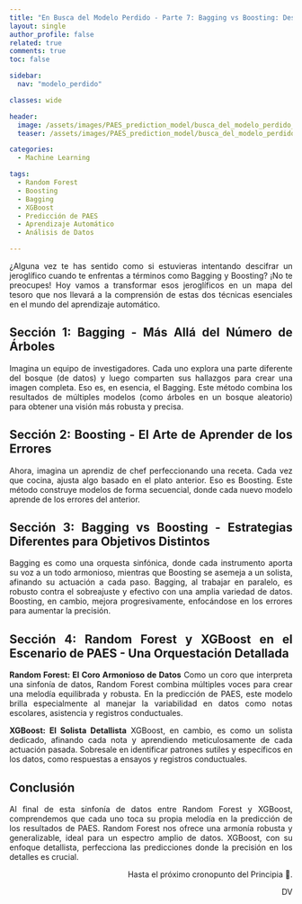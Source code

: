 ```yaml
---
title: "En Busca del Modelo Perdido - Parte 7: Bagging vs Boosting: Desenredando los Hilos del Aprendizaje Automático"
layout: single
author_profile: false
related: true
comments: true
toc: false

sidebar:
  nav: "modelo_perdido"

classes: wide

header:
  image: /assets/images/PAES_prediction_model/busca_del_modelo_perdido_parte_7.png
  teaser: /assets/images/PAES_prediction_model/busca_del_modelo_perdido_parte_7.png

categories:
  - Machine Learning

tags:
  - Random Forest
  - Boosting
  - Bagging
  - XGBoost
  - Predicción de PAES
  - Aprendizaje Automático
  - Análisis de Datos

---
```

<div align="justify" markdown="1">
¿Alguna vez te has sentido como si estuvieras intentando descifrar un jeroglífico cuando te enfrentas a términos como Bagging y Boosting? ¡No te preocupes! Hoy vamos a transformar esos jeroglíficos en un mapa del tesoro que nos llevará a la comprensión de estas dos técnicas esenciales en el mundo del aprendizaje automático.

## Sección 1: Bagging - Más Allá del Número de Árboles
Imagina un equipo de investigadores. Cada uno explora una parte diferente del bosque (de datos) y luego comparten sus hallazgos para crear una imagen completa. Eso es, en esencia, el Bagging. Este método combina los resultados de múltiples modelos (como árboles en un bosque aleatorio) para obtener una visión más robusta y precisa.

## Sección 2: Boosting - El Arte de Aprender de los Errores
Ahora, imagina un aprendiz de chef perfeccionando una receta. Cada vez que cocina, ajusta algo basado en el plato anterior. Eso es Boosting. Este método construye modelos de forma secuencial, donde cada nuevo modelo aprende de los errores del anterior.

## Sección 3: Bagging vs Boosting - Estrategias Diferentes para Objetivos Distintos
Bagging es como una orquesta sinfónica, donde cada instrumento aporta su voz a un todo armonioso, mientras que Boosting se asemeja a un solista, afinando su actuación a cada paso. Bagging, al trabajar en paralelo, es robusto contra el sobreajuste y efectivo con una amplia variedad de datos. Boosting, en cambio, mejora progresivamente, enfocándose en los errores para aumentar la precisión.

## Sección 4: Random Forest y XGBoost en el Escenario de PAES - Una Orquestación Detallada
**Random Forest: El Coro Armonioso de Datos**
Como un coro que interpreta una sinfonía de datos, Random Forest combina múltiples voces para crear una melodía equilibrada y robusta. En la predicción de PAES, este modelo brilla especialmente al manejar la variabilidad en datos como notas escolares, asistencia y registros conductuales.

**XGBoost: El Solista Detallista**
XGBoost, en cambio, es como un solista dedicado, afinando cada nota y aprendiendo meticulosamente de cada actuación pasada. Sobresale en identificar patrones sutiles y específicos en los datos, como respuestas a ensayos y registros conductuales.

## Conclusión
Al final de esta sinfonía de datos entre Random Forest y XGBoost, comprendemos que cada uno toca su propia melodía en la predicción de los resultados de PAES. Random Forest nos ofrece una armonía robusta y generalizable, ideal para un espectro amplio de datos. XGBoost, con su enfoque detallista, perfecciona las predicciones donde la precisión en los detalles es crucial.

<div align="right" markdown="1">
Hasta el próximo cronopunto del Principia 🥚.

DV

</div>
</div>